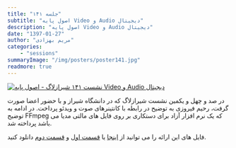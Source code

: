 ```yaml
---
title: "جلسه ۱۴۱"
subtitle: "اصول پایه Video و Audio دیجیتال"
description: "اصول پایه Video و Audio دیجیتال"
date: "1397-01-27"
author: "مریم بهزادی"
categories:
    - "sessions"
summaryImage: "/img/posters/poster141.jpg"
readmore: true
---
```

[![نشست ۱۴۱ شیرازلاگ - اصول پایه Video و Audio دیجیتال](/img/posters/poster141.jpg)](/img/posters/poster141.jpg)

در صد و چهل و یکمین نشست شیرازلاگ که در دانشگاه شیراز و با حضور اعضا صورت گرفت، رحیم فیروزی به توضیح در رابطه با کانتینرهای صوت و ویدئو پرداخت. در ادامه به توضیح FFmpeg که یک نرم افزار آزاد برای دستکاری بر روی فایل های مالتی مدیا می باشد پرداخته شد.

فایل های این ارائه را می توانید از 
[اینجا](https://gitlab.com/shirazlug/resources/tree/master/presentations/session_141)
یا
[قسمت اول](https://www.slideshare.net/ShirazLUG/ss-97134225)
و
[قسمت دوم](https://www.slideshare.net/ShirazLUG/ss-97134890)
دانلود کنید.